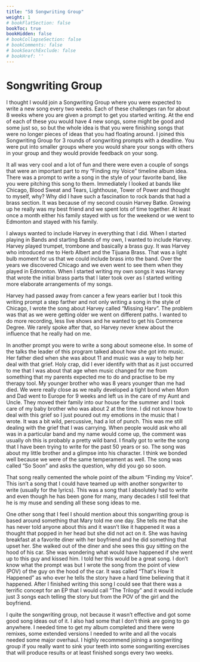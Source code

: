 ```yaml
---
title: "58 Songwriting Group"
weight: 1
# bookFlatSection: false
bookToc: true
bookHidden: false
# bookCollapseSection: false
# bookComments: false
# bookSearchExclude: false
# bookHref: ''
---
```

# Songwriting Group
I thought I would join a Songwriting Group where you were expected to write a new song every two weeks. Each of these challenges ran for about 8 weeks where you are given a prompt to get you started writing. At the end of each of these you would have 4 new songs, some might be good and some just so, so but the whole idea is that you were finishing songs that were no longer pieces of ideas that you had floating around. I joined this Songwriting Group for 3 rounds of songwriting prompts with a deadline. You were put into smaller groups where you would share your songs with others in your group and they would provide feedback on your song.

It all was very cool and a lot of fun and there were even a couple of songs that were an important part to my “Finding my Voice” timeline album idea. There was a prompt to write a song in the style of your favorite band, like you were pitching this song to them. Immediately I looked at bands like Chicago, Blood Sweat and Tears, Lighthouse, Tower of Power and thought to myself, why? Why did I have such a fascination to rock bands that had a brass section. It was because of my second cousin Harvey Batke. Growing up he really was my best friend and we spent lots of time together. At least once a month either his family stayed with us for the weekend or we went to Edmonton and stayed with his family.

I always wanted to include Harvey in everything that I did. When I started playing in Bands and starting Bands of my own, I wanted to include Harvey. Harvey played trumpet, trombone and basically a brass guy. It was Harvey who introduced me to Herb Albert and the Tijuana Brass. That was a light bulb moment for us that we could include brass into the band. Over the years we discovered Chicago and we even went to see them when they played in Edmonton. When I started writing my own songs it was Harvey that wrote the initial brass parts that I later took over as I started writing more elaborate arrangements of my songs.

Harvey had passed away from cancer a few years earlier but I took this writing prompt a step farther and not only writing a song in the style of Chicago, I wrote the song about Harvey called “Missing Harv”. The problem was that as we were getting older we went on different paths. I wanted to do more recording, less live shows and he wanted to get his Commerce Degree. We rarely spoke after that, so Harvey never knew about the influence that he really had on me.

In another prompt you were to write a song about someone else. In some of the talks the leader of this program talked about how she got into music. Her father died when she was about 11 and music was a way to help her deal with that grief. Holy crap, did I ever identify with that as it just occurred to me that I was about that age when music changed for me from something that my parents expected me to do and practise to be my therapy tool. My younger brother who was 8 years younger than me had died. We were really close as we really developed a tight bond when Mom and Dad went to Europe for 9 weeks and left us in the care of my Aunt and Uncle. They moved their family into our house for the summer and I took care of my baby brother who was about 2 at the time. I did not know how to deal with this grief so I just poured out my emotions in the music that I wrote. It was a bit wild, percussive, had a lot of punch. This was me still dealing with the grief that I was carrying. When people would ask who all was in a particular band and my name would come up, the comment was usually oh this is probably a pretty wild band. I finally got to write the song that I have been trying to write for the past 50 years or so. The song was about my little brother and a glimpse into his character. I think we bonded well because we were of the same temperament as well. The song was called “So Soon” and asks the question, why did you go so soon.

That song really cemented the whole point of the album “Finding my Voice”. This isn’t a song that I could have teamed up with another songwriter to write (usually for the lyrics). This was a song that I absolutely had to write and even though he has been gone for many, many decades I still feel that he is my muse and sending all these song ideas to me.

One other song that I feel I should mention about this songwriting group is based around something that Mary told me one day. She tells me that she has never told anyone about this and it wasn’t like it happened it was a thought that popped in her head but she did not act on it. She was having breakfast at a favorite diner with her boyfriend and he did something that upset her. She walked out of the diner and she sees this guy sitting on the hood of his car. She was wondering what would have happened if she went up to this guy and kissed him. I told her this would be a great song. I don’t know what the prompt was but I wrote the song from the point of view (POV) of the guy on the hood of the car. It was called “That's How It Happened” as who ever he tells the story have a hard time believing that it happened. After I finished writing this song I could see that there was a terrific concept for an EP that I would call “The Trilogy” and it would include just 3 songs each telling the story but from the POV of the girl and the boyfriend.

I quite the songwriting group, not because it wasn’t effective and got some good song ideas out of it. I also had some that I don’t think are going to go anywhere. I needed time to get my album completed and there were remixes, some extended versions I needed to write and all the vocals needed some major overhaul. I highly recommend joining a songwriting group if you really want to sink your teeth into some songwriting exercises that will produce results or at least finished songs every two weeks.
